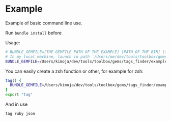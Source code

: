 # Example 

Example of basic command line use.

Run `bundle install` before 

Usage: 
```bash
# BUNDLE_GEMFILE=[THE GEMFILE PATH OF THE EXAMPLE] [PATH OF THE BIN] [search_tag1 search_tags]
# In my local machine, launch in path `/Users/me/dev/tools/toolbox/gems/tags_finder`: 
BUNDLE_GEMFILE=/Users/kimoja/dev/tools/toolbox/gems/tags_finder/example/Gemfile ./tags_finder/example/example ruby json
```

You can easily create a zsh function or other, for example for zsh:

```zsh
tag() {
  BUNDLE_GEMFILE=/Users/kimoja/dev/tools/toolbox/gems/tags_finder/example/Gemfile /Users/kimoja/dev/tools/toolbox/gems/tags_finder/example/example "$@"
}
export "tag"
```

And in use

```bash
tag ruby json
```


